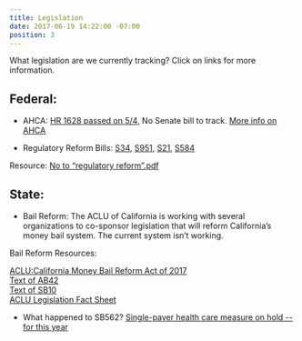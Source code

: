 ```yaml
---
title: Legislation
date: 2017-06-19 14:22:00 -07:00
position: 3
---
```


What legislation are we currently tracking? Click on links for more information.

## Federal:

* AHCA: [HR 1628 passed on 5/4](https://www.congress.gov/bill/115th-congress/house-bill/1628?q=%7B%22search%22%3A%5B%22hr+1628%22%5D%7D&r=1), No Senate bill to track. 
[More info on AHCA](http://indivisible4c.com/action/2017/06/11/stop-the-acha.html)

* Regulatory Reform Bills: [S34](https://www.congress.gov/bill/115th-congress/senate-bill/34?q=%7B%22search%22%3A%5B%22s+34%22%5D%7D&r=1), [S951](https://www.congress.gov/bill/115th-congress/senate-bill/951?q=%7B%22search%22%3A%5B%22s+951%22%5D%7D&r=1), [S21](https://www.congress.gov/bill/115th-congress/senate-bill/21?q=%7B%22search%22%3A%5B%22s+21%22%5D%7D&r=1), [S584](https://www.congress.gov/bill/115th-congress/senate-bill/584?q=%7B%22search%22%3A%5B%22s+584%22%5D%7D&r=1)

Resource:
[No to “regulatory reform”.pdf](/uploads/No%20to%20%E2%80%9Cregulatory%20reform%E2%80%9D.pdf)

## State:

* Bail Reform: The ACLU of California is working with several organizations to co-sponsor legislation that will reform California’s money bail system. The current system isn’t working. 

Bail Reform Resources:
<br>

[ACLU:California Money Bail Reform Act of 2017](https://www.aclunc.org/article/california-money-bail-reform-act-2017)
<br>
[Text of AB42](http://leginfo.legislature.ca.gov/faces/billTextClient.xhtml?bill_id=201720180AB42)
<br>
[Text of SB10](http://leginfo.legislature.ca.gov/faces/billNavClient.xhtml?bill_id=201720180SB10)
<br> 
[ACLU Legislation Fact Sheet](https://www.aclunc.org/docs/20170414-bail_reform_factsheet.pdf)

* What happened to SB562? [Single-payer health care measure on hold -- for this year](http://www.latimes.com/politics/essential/la-pol-ca-essential-politics-updates-201706-htmlstory.html)